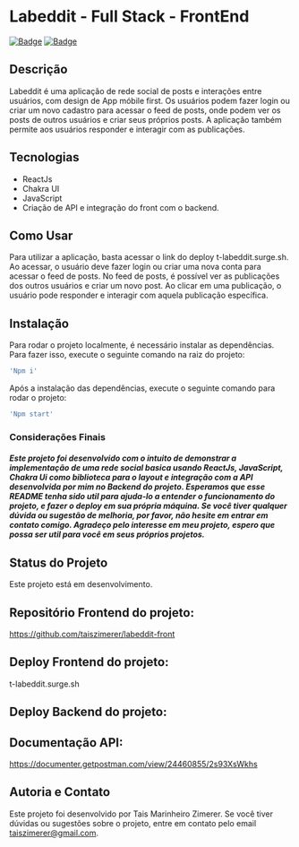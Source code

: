 
# Labeddit - Full Stack - FrontEnd

[![Badge](https://img.shields.io/badge/author-Tais%20Marinheiro%20Zimerer-blue)](https://github.com/taiszimerer)
[![Badge](https://img.shields.io/badge/license-N/A-red)]()

## Descrição

Labeddit é uma aplicação de rede social de posts e interações entre usuários, com design de App móbile first. Os usuários podem fazer login ou criar um novo cadastro para acessar o feed de posts, onde podem ver os posts de outros usuários e criar seus próprios posts. A aplicação também permite aos usuários responder e interagir com as publicações.

## Tecnologias
- ReactJs
- Chakra UI
- JavaScript 
- Criação de API e integração do front com o backend.

## Como Usar

Para utilizar a aplicação, basta acessar o link do deploy t-labeddit.surge.sh. Ao acessar, o usuário deve fazer login ou criar uma nova conta para acessar o feed de posts. No feed de posts, é possível ver as publicações dos outros usuários e criar um novo post. Ao clicar em uma publicação, o usuário pode responder e interagir com aquela publicação específica.

## Instalação

Para rodar o projeto localmente, é necessário instalar as dependências. Para fazer isso, execute o seguinte comando na raiz do projeto:
```bash
'Npm i'
```

Após a instalação das dependências, execute o seguinte comando para rodar o projeto:
```bash
'Npm start' 
```

  ### Considerações Finais
 ##### Este projeto foi desenvolvido com o intuito de demonstrar a implementação de uma rede social basica usando ReactJs, JavaScript, Chakra Ui como biblioteca para o layout e integração com a API desenvolvida por mim no Backend do projeto. Esperamos que esse README tenha sido util para ajuda-lo a entender o funcionamento do projeto, e fazer o deploy em sua própria máquina. Se você tiver qualquer dúvida ou sugestão de melhoria, por favor, não hesite em entrar em contato comigo. Agradeço pelo interesse em meu projeto, espero que possa ser util para você em seus próprios projetos.

## Status do Projeto
Este projeto está em desenvolvimento.

## Repositório Frontend do projeto:
https://github.com/taiszimerer/labeddit-front

## Deploy Frontend do projeto: 
t-labeddit.surge.sh

## Deploy Backend do projeto:

## Documentação API: 
https://documenter.getpostman.com/view/24460855/2s93XsWkhs

## Autoria e Contato

Este projeto foi desenvolvido por Tais Marinheiro Zimerer. Se você tiver dúvidas ou sugestões sobre o projeto, entre em contato pelo email taiszimerer@gmail.com.




